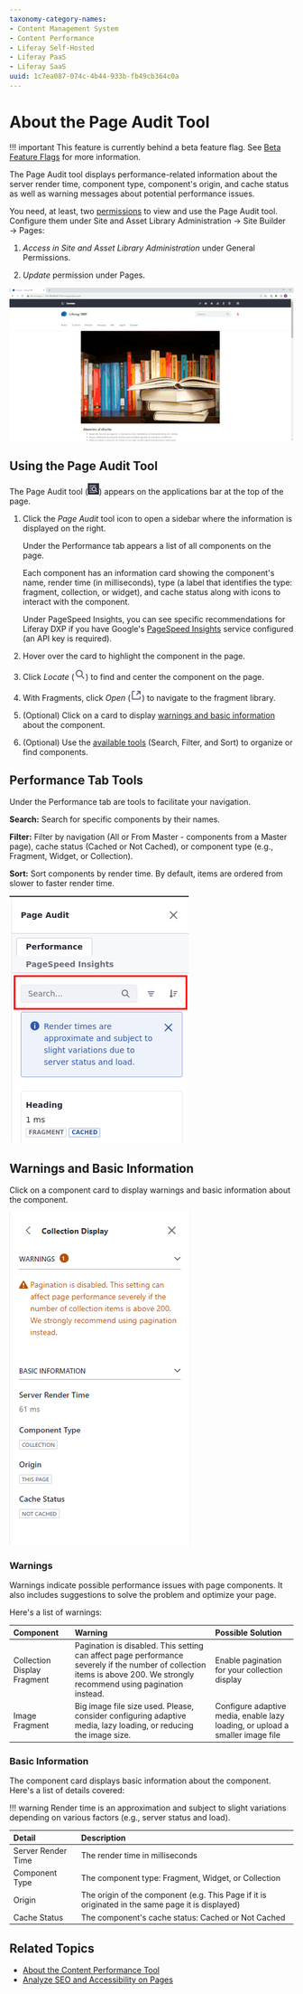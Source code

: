 ```yaml
---
taxonomy-category-names:
- Content Management System
- Content Performance
- Liferay Self-Hosted
- Liferay PaaS
- Liferay SaaS
uuid: 1c7ea087-074c-4b44-933b-fb49cb364c0a
---
```

# About the Page Audit Tool

!!! important
    This feature is currently behind a beta feature flag. See [Beta Feature Flags](../../system-administration/configuring-liferay/feature-flags.md#beta-feature-flags) for more information.

The Page Audit tool displays performance-related information about the server render time, component type, component's origin, and cache status as well as warning messages about potential performance issues.

You need, at least, two [permissions](../../users-and-permissions/roles-and-permissions.md) to view and use the Page Audit tool. Configure them under Site and Asset Library Administration &rarr; Site Builder &rarr; Pages:

1. *Access in Site and Asset Library Administration* under General Permissions.

1. *Update* permission under Pages.

![The Page Audit is a powerful tool that helps users identify performance-related problems and solve them.](./about-the-page-audit-tool/images/01.gif)

## Using the Page Audit Tool

The Page Audit tool (![Page Audit tool](../../images/icon-page-audit-tool.png)) appears on the applications bar at the top of the page.

1. Click the *Page Audit* tool icon to open a sidebar where the information is displayed on the right.

   Under the Performance tab appears a list of all components on the page.

   Each component has an information card showing the component's name, render time (in milliseconds), type (a label that identifies the type: fragment, collection, or widget), and cache status along with icons to interact with the component.

   Under PageSpeed Insights, you can see specific recommendations for Liferay DXP if you have Google's [PageSpeed Insights](./analyze-seo-and-accessibility-on-pages.md) service configured (an API key is required).

1. Hover over the card to highlight the component in the page.

1. Click *Locate* (![Locate icon](../../images/icon-lens.png)) to find and center the component on the page.

1. With Fragments, click *Open* (![Open in](../../images/icon-open-in.png)) to navigate to the fragment library.

1. (Optional) Click on a card to display [warnings and basic information](#warnings-and-basic-information) about the component.

1. (Optional) Use the [available tools](#performance-tab-tools) (Search, Filter, and Sort) to organize or find components.

## Performance Tab Tools

Under the Performance tab are tools to facilitate your navigation.

**Search:** Search for specific components by their names.

**Filter:** Filter by navigation (All or From Master - components from a Master page), cache status (Cached or Not Cached), or component type (e.g., Fragment, Widget, or Collection).

**Sort:** Sort components by render time. By default, items are ordered from slower to faster render time.

![Tools under the Performance tab help you organize and find components around the page.](./about-the-page-audit-tool/images/02.png)

## Warnings and Basic Information

Click on a component card to display warnings and basic information about the component.

![Warnings indicate possible performance issues with page components.](./about-the-page-audit-tool/images/03.png)

### Warnings

Warnings indicate possible performance issues with page components. It also includes suggestions to solve the problem and optimize your page.

Here's a list of warnings:

| Component                   | Warning                                                                                                                                                                   | Possible Solution                                                             |
|:----------------------------|:--------------------------------------------------------------------------------------------------------------------------------------------------------------------------|:------------------------------------------------------------------------------|
| Collection Display Fragment | Pagination is disabled. This setting can affect page performance severely if the number of collection items is above 200. We strongly recommend using pagination instead. | Enable pagination for your collection display                                 |
| Image Fragment              | Big image file size used. Please, consider configuring adaptive media, lazy loading, or reducing the image size.                                                          | Configure adaptive media, enable lazy loading, or upload a smaller image file |

### Basic Information

The component card displays basic information about the component. Here's a list of details covered:

!!! warning
    Render time is an approximation and subject to slight variations depending on various factors (e.g., server status and load).

| Detail             | Description                                                                                       |
|:-------------------|:--------------------------------------------------------------------------------------------------|
| Server Render Time | The render time in milliseconds                                                                   |
| Component Type     | The component type: Fragment, Widget, or Collection                                               |
| Origin             | The origin of the component (e.g. This Page if it is originated in the same page it is displayed) |
| Cache Status       | The component's cache status: Cached or Not Cached                                                |

## Related Topics

- [About the Content Performance Tool](./about-the-content-performance-tool.md)
- [Analyze SEO and Accessibility on Pages](./analyze-seo-and-accessibility-on-pages.md)